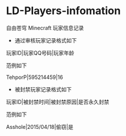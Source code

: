 # LD-Players-infomation

自由苍穹 Minecraft 玩家信息记录

- 通过审核玩家记录格式如下

玩家ID|玩家QQ号码|玩家年龄
  
范例如下

TehporP|595214459|16



- 被封禁玩家记录格式如下

玩家ID|被封禁时间|被封禁原因|是否永久封禁
  
范例如下

Asshole|2015/04/18|偷窃|是

